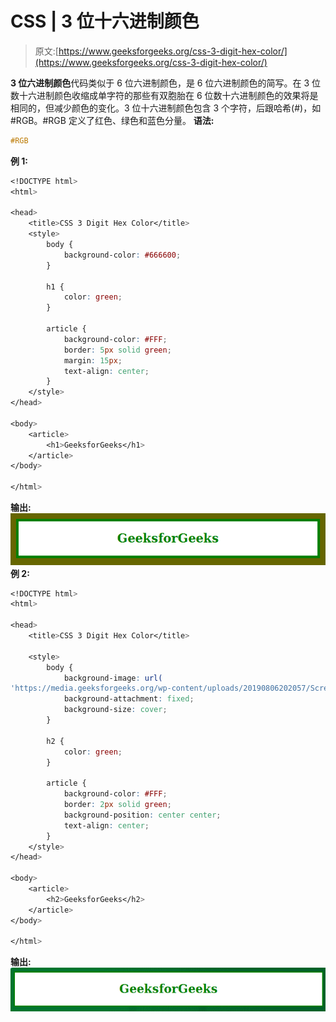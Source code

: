 # CSS | 3 位十六进制颜色

> 原文:[https://www.geeksforgeeks.org/css-3-digit-hex-color/](https://www.geeksforgeeks.org/css-3-digit-hex-color/)

**3 位六进制颜色**代码类似于 6 位六进制颜色，是 6 位六进制颜色的简写。在 3 位数十六进制颜色收缩成单字符的那些有双胞胎在 6 位数十六进制颜色的效果将是相同的，但减少颜色的变化。3 位十六进制颜色包含 3 个字符，后跟哈希(#)，如#RGB。#RGB 定义了红色、绿色和蓝色分量。
**语法:**

```css
#RGB

```

**例 1:**

```css
<!DOCTYPE html>
<html>

<head>
    <title>CSS 3 Digit Hex Color</title>
    <style>
        body {
            background-color: #666600;
        }

        h1 {
            color: green;
        }

        article {
            background-color: #FFF;
            border: 5px solid green;
            margin: 15px;
            text-align: center;
        }
    </style>
</head>

<body>
    <article>
        <h1>GeeksforGeeks</h1>
    </article>
</body>

</html>
```

**输出:**
![](img/436f1face8fa2c7be9316ff91f5b8b66.png)
**例 2:**

```css
<!DOCTYPE html>
<html>

<head>
    <title>CSS 3 Digit Hex Color</title>

    <style>
        body {
            background-image: url(
'https://media.geeksforgeeks.org/wp-content/uploads/20190806202057/Screenshot-from-2019-08-02-10-51-372.png');
            background-attachment: fixed;
            background-size: cover;
        }

        h2 {
            color: green;
        }

        article {
            background-color: #FFF;
            border: 2px solid green;
            background-position: center center;
            text-align: center;
        }
    </style>
</head>

<body>
    <article>
        <h2>GeeksforGeeks</h2>
    </article>
</body>

</html>
```

**输出:**
![](img/205a26b2d58ec79b547952df1b878b6c.png)